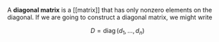 A **diagonal matrix** is a [[matrix]] that has only nonzero elements on the diagonal. If we are going to construct a diagonal matrix, we might write

$$
D = \operatorname{diag}(d_1, \dots, d_n)
$$